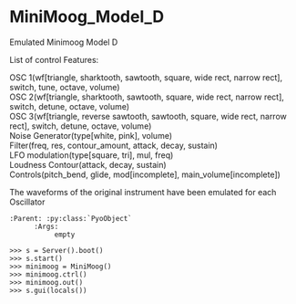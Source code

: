 # MiniMoog_Model_D

 Emulated Minimoog Model D

  List of control Features:
    
  OSC 1(wf[triangle, sharktooth, sawtooth, square, wide rect, narrow rect], switch, tune, octave, volume)  
  OSC 2(wf[triangle, sharktooth, sawtooth, square, wide rect, narrow rect], switch, detune, octave, volume)  
  OSC 3(wf[triangle, reverse sawtooth, sawtooth, square, wide rect, narrow rect], switch, detune, octave, volume)  
  Noise Generator(type[white, pink], volume)  
  Filter(freq, res, contour_amount, attack, decay, sustain)  
  LFO modulation(type[square, tri], mul, freq)  
  Loudness Contour(attack, decay, sustain)  
  Controls(pitch_bend, glide, mod[incomplete], main_volume[incomplete])  

  The waveforms of the original instrument have been emulated for each Oscillator
  
    :Parent: :py:class:`PyoObject`
          :Args:
               empty
    
    >>> s = Server().boot()
    >>> s.start()
    >>> minimoog = MiniMoog()
    >>> minimoog.ctrl()
    >>> minimoog.out()
    >>> s.gui(locals())
 
